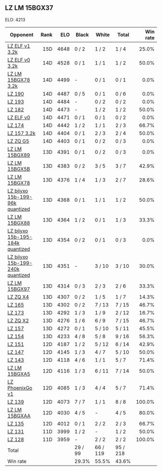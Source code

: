 ## LZ LM 15BGX37 ##

ELO: 4213

Opponent | Rank | ELO | Black | White | Total | Win rate
---------|-----:|----:|-------|-------|-------|-------:
[LZ ELF v1 3.2k](LZ%20ELF%20v1%203.2k.md) | 15D | 4648 | 0 / 2 | 1 / 2 | 1 / 4 | 25.0%
[LZ ELF v0 3.2k](LZ%20ELF%20v0%203.2k.md) | 14D | 4528 | 0 / 1 | 1 / 1 | 1 / 2 | 50.0%
[LZ LM 15BGX78 3.2k](LZ%20LM%2015BGX78%203.2k.md) | 14D | 4499 | - | 0 / 1 | 0 / 1 | 0.0%
[LZ 190](LZ%20190.md) | 14D | 4487 | 0 / 5 | 0 / 1 | 0 / 6 | 0.0%
[LZ 193](LZ%20193.md) | 14D | 4484 | - | 0 / 2 | 0 / 2 | 0.0%
[LZ 182](LZ%20182.md) | 14D | 4473 | - | 1 / 2 | 1 / 2 | 50.0%
[LZ ELF v0](LZ%20ELF%20v0.md) | 14D | 4471 | 0 / 1 | 0 / 1 | 0 / 2 | 0.0%
[LZ 174](LZ%20174.md) | 14D | 4442 | 1 / 2 | 1 / 1 | 2 / 3 | 66.7%
[LZ 157 3.2k](LZ%20157%203.2k.md) | 14D | 4404 | 0 / 1 | 2 / 3 | 2 / 4 | 50.0%
[LZ ZQ G5](LZ%20ZQ%20G5.md) | 14D | 4403 | 0 / 1 | 0 / 2 | 0 / 3 | 0.0%
[LZ LM 15BGX89](LZ%20LM%2015BGX89.md) | 13D | 4391 | 0 / 1 | 0 / 2 | 0 / 3 | 0.0%
[LZ LM 15BGX5B](LZ%20LM%2015BGX5B.md) | 13D | 4383 | 0 / 2 | 3 / 5 | 3 / 7 | 42.9%
[LZ LM 15BGX78](LZ%20LM%2015BGX78.md) | 13D | 4376 | 1 / 4 | 1 / 3 | 2 / 7 | 28.6%
[LZ bjiyxo 15b-199-96k quantized](LZ%20bjiyxo%2015b-199-96k%20quantized.md) | 13D | 4368 | 0 / 1 | 1 / 1 | 1 / 2 | 50.0%
[LZ LM 15BGX88](LZ%20LM%2015BGX88.md) | 13D | 4364 | 1 / 2 | 0 / 1 | 1 / 3 | 33.3%
[LZ bjiyxo 15b-195-184k quantized](LZ%20bjiyxo%2015b-195-184k%20quantized.md) | 13D | 4354 | 0 / 2 | 0 / 1 | 0 / 3 | 0.0%
[LZ bjiyxo 15b-199-240k quantized](LZ%20bjiyxo%2015b-199-240k%20quantized.md) | 13D | 4351 | - | 3 / 10 | 3 / 10 | 30.0%
[LZ LM 15BGX97](LZ%20LM%2015BGX97.md) | 13D | 4314 | 0 / 3 | 2 / 3 | 2 / 6 | 33.3%
[LZ ZQ X4](LZ%20ZQ%20X4.md) | 13D | 4307 | 0 / 2 | 1 / 5 | 1 / 7 | 14.3%
[LZ 165](LZ%20165.md) | 13D | 4302 | 0 / 2 | 7 / 13 | 7 / 15 | 46.7%
[LZ 173](LZ%20173.md) | 13D | 4292 | 1 / 3 | 1 / 9 | 2 / 12 | 16.7%
[LZ ZQ X2](LZ%20ZQ%20X2.md) | 13D | 4276 | 1 / 6 | 6 / 9 | 7 / 15 | 46.7%
[LZ 157](LZ%20157.md) | 13D | 4272 | 0 / 1 | 5 / 10 | 5 / 11 | 45.5%
[LZ 154](LZ%20154.md) | 13D | 4233 | 4 / 8 | 5 / 8 | 9 / 16 | 56.3%
[LZ 151](LZ%20151.md) | 12D | 4187 | 1 / 2 | 5 / 12 | 6 / 14 | 42.9%
[LZ 147](LZ%20147.md) | 12D | 4145 | 1 / 3 | 4 / 7 | 5 / 10 | 50.0%
[LZ 143](LZ%20143.md) | 12D | 4118 | 4 / 6 | 1 / 1 | 5 / 7 | 71.4%
[LZ LM 15BGXA5](LZ%20LM%2015BGXA5.md) | 12D | 4116 | 1 / 3 | 6 / 11 | 7 / 14 | 50.0%
[LZ PhoenixGo v1](LZ%20PhoenixGo%20v1.md) | 12D | 4085 | 1 / 3 | 4 / 4 | 5 / 7 | 71.4%
[LZ 139](LZ%20139.md) | 12D | 4073 | 7 / 7 | 1 / 1 | 8 / 8 | 100.0%
[LZ LM 15BGXAA](LZ%20LM%2015BGXAA.md) | 12D | 4030 | 4 / 5 | - | 4 / 5 | 80.0%
[LZ 135](LZ%20135.md) | 12D | 4012 | 0 / 1 | 2 / 2 | 2 / 3 | 66.7%
[LZ 131](LZ%20131.md) | 11D | 3999 | 1 / 2 | - | 1 / 2 | 50.0%
[LZ 128](LZ%20128.md) | 11D | 3959 | - | 2 / 2 | 2 / 2 | 100.0%
Total | | | 29 / 99 | 66 / 119 | 95 / 218 | 
Win rate| | | 29.3% | 55.5% | 43.6% | 
